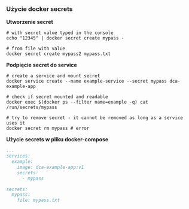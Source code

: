 ### Użycie docker secrets

**Utworzenie secret**

```shell
# with secret value typed in the console
echo "12345" | docker secret create mypass -

# from file with value
docker secret create mypass2 mypass.txt
```

**Podpięcie secret do service**

```shell
# create a service and mount secret
docker service create --name example-service --secret mypass dca-example-app

# check if secret mounted and readable
docker exec $(docker ps --filter name=example -q) cat /run/secrets/mypass

# try to remove secret - it cannot be removed as long as a service uses it
docker secret rm mypass # error
```

**Użycie secrets w pliku docker-compose**

```yaml
...
services:
  example:
    image: dca-example-app:v1
    secrets:
      - mypass

secrets:
  mypass:
    file: mypass.txt
```
